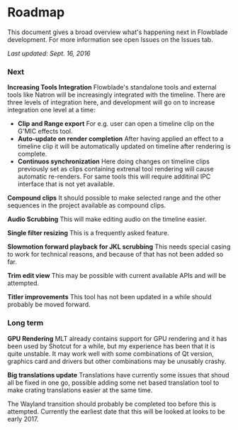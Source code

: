 # Roadmap
This document gives a broad overview what's happening next in Flowblade development. For more information see open Issues on the Issues tab.

*Last updated: Sept. 16, 2016*

### Next

**Increasing Tools Integration** Flowblade's standalone tools and  external tools like Natron will be increasingly integrated with the timeline. There are three levels of integration here, and development will go on to increase integration one level at a time:
  * **Clip and Range export** For e.g. user can open a timeline clip on the G'MIC effects tool.
  * **Auto-update on render completion** After having applied an effect to a timeline clip it will be automatically updated on timeline after rendering is complete.
  * **Continuos synchronization** Here doing changes on timeline clips previously set as clips containing extrenal tool rendering will cause automatic re-renders. For same tools this will require additinal IPC interface that is not yet available.

**Compound clips** It should possible to make selected range and the other sequences in the project available as compound clips.

**Audio Scrubbing** This will make editing audio on the timeline easier.

**Single filter resizing** This is a frequently asked feature.

**Slowmotion forward playback for JKL scrubbing** This needs special casing to work for technical reasons, and because of that has not been added so far.

**Trim edit view** This may be possible with current available APIs and will be attempted.

**Titler improvements** This tool has not been updated in a while should probably be moved forward.

### Long term

**GPU Rendering** MLT already contains support for GPU rendering and it has been used by Shotcut for a while, but my experience has been that it is quite unstable. It may work well with some combinations of Qt version, graphics card and drivers but other combinations may be unusably crashy.

**Big translations update** Translations have currently some issues that shoud all be fixed in one go, possible adding some net based translation tool to make crating translations easier at the same time.

The Wayland transition should probably be completed too before this is attempted. Currently the earliest date that this will be looked at looks to be early 2017.


